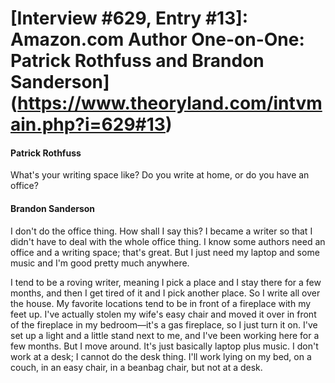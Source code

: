 # [Interview #629, Entry #13]: Amazon.com Author One-on-One: Patrick Rothfuss and Brandon Sanderson](https://www.theoryland.com/intvmain.php?i=629#13)

#### Patrick Rothfuss

What's your writing space like? Do you write at home, or do you have an office?

#### Brandon Sanderson

I don't do the office thing. How shall I say this? I became a writer so that I didn't have to deal with the whole office thing. I know some authors need an office and a writing space; that's great. But I just need my laptop and some music and I'm good pretty much anywhere.

I tend to be a roving writer, meaning I pick a place and I stay there for a few months, and then I get tired of it and I pick another place. So I write all over the house. My favorite locations tend to be in front of a fireplace with my feet up. I've actually stolen my wife's easy chair and moved it over in front of the fireplace in my bedroom—it's a gas fireplace, so I just turn it on. I've set up a light and a little stand next to me, and I've been working here for a few months. But I move around. It's just basically laptop plus music. I don't work at a desk; I cannot do the desk thing. I'll work lying on my bed, on a couch, in an easy chair, in a beanbag chair, but not at a desk.

